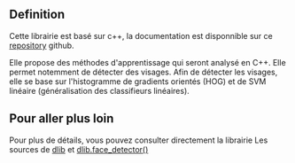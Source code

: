 ## Definition

Cette librairie est basé sur c++, la documentation est disponnible sur ce [repository](https://github.com/davisking/dlib) github.

Elle propose des méthodes d'apprentissage qui seront analysé en C++. Elle permet notemment de détecter des visages.
Afin de détecter les visages, elle se base sur l'histogramme de gradients orientés (HOG) et de SVM linéaire (généralisation des classifieurs linéaires).

## Pour aller plus loin

Pour plus de détails, vous pouvez consulter directement la librairie
Les sources de [dlib](https://github.com/davisking/dlib) et [dlib.face_detector()](https://github.com/davisking/dlib)
